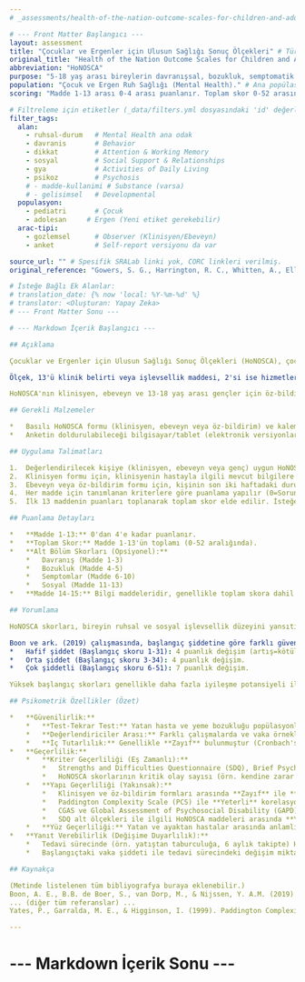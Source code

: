 ```yaml
---
# _assessments/health-of-the-nation-outcome-scales-for-children-and-adolescents.md

# --- Front Matter Başlangıcı ---
layout: assessment
title: "Çocuklar ve Ergenler için Ulusun Sağlığı Sonuç Ölçekleri" # Türkçe'ye çevrilmiş başlık
original_title: "Health of the Nation Outcome Scales for Children and Adolescents"
abbreviation: "HoNOSCA"
purpose: "5-18 yaş arası bireylerin davranışsal, bozukluk, semptomatik ve sosyal alanlardaki işlevsellik düzeylerini ölçmek için kullanılan 15 maddelik bir ankettir. 13-18 yaş arası bireyler tarafından öz-bildirim versiyonu kullanılabilir."
population: "Çocuk ve Ergen Ruh Sağlığı (Mental Health)." # Ana popülasyon
scoring: "Madde 1-13 arası 0-4 arası puanlanır. Toplam skor 0-52 arasındadır. Yüksek skor daha fazla sorunu gösterir. 4 alt bölüm skoru (Davranış, Bozukluk, Semptomlar, Sosyal) hesaplanabilir."

# Filtreleme için etiketler (_data/filters.yml dosyasındaki 'id' değerleri kullanılacak)
filter_tags:
  alan:
    - ruhsal-durum   # Mental Health ana odak
    - davranis       # Behavior
    - dikkat         # Attention & Working Memory
    - sosyal         # Social Support & Relationships
    - gya            # Activities of Daily Living
    - psikoz         # Psychosis
    # - madde-kullanimi # Substance (varsa)
    # - gelisimsel   # Developmental
  populasyon:
    - pediatri       # Çocuk
    - adolesan     # Ergen (Yeni etiket gerekebilir)
  arac-tipi:
    - gozlemsel      # Observer (Klinisyen/Ebeveyn)
    - anket          # Self-report versiyonu da var

source_url: "" # Spesifik SRALab linki yok, CORC linkleri verilmiş.
original_reference: "Gowers, S. G., Harrington, R. C., Whitten, A., Elliot, P., Beevor, A., Wing, J. & Jezzard, R. (1999). Brief scale for measuring the outcomes of emotional and behavioral disorders in children. British Journal of Psychiatry, 174, 413-416."

# İsteğe Bağlı Ek Alanlar:
# translation_date: {% now 'local: %Y-%m-%d' %}
# translator: <Oluşturan: Yapay Zeka>
# --- Front Matter Sonu ---

# --- Markdown İçerik Başlangıcı ---

## Açıklama

Çocuklar ve Ergenler için Ulusun Sağlığı Sonuç Ölçekleri (HoNOSCA), çocuk ve ergen ruh sağlığı hizmetlerinde (CAMHS) kullanılan, rutin bir sonuç ölçüm aracıdır. 5 ila 18 yaş arasındaki bireylerin ruhsal ve sosyal işlevselliğindeki sorunların şiddetini ve değişimini değerlendirmek amacıyla geliştirilmiştir.

Ölçek, 13'ü klinik belirti veya işlevsellik maddesi, 2'si ise hizmetler ve zorluklar hakkında bilgi maddesi olmak üzere toplam 15 maddeden oluşur. İlk 13 madde 4 ana alana ayrılır: Davranışsal sorunlar, Bozukluk (fiziksel veya bilişsel), Semptomlar (duygusal, psikotik vb.) ve Sosyal işlevsellik. Her madde 0 (sorun yok) ile 4 (şiddetli sorun) arasında puanlanır. Toplam skor 0 ile 52 arasında değişir ve daha yüksek skorlar daha fazla sorun şiddetini gösterir.

HoNOSCA'nın klinisyen, ebeveyn ve 13-18 yaş arası gençler için öz-bildirim (self-report) formları bulunmaktadır. Genellikle eğitimli bir klinisyen tarafından doldurulması önerilir. Ölçek, tedavi sürecindeki değişimi izlemek, hizmet kalitesini değerlendirmek ve farklı gruplar arasında karşılaştırmalar yapmak için kullanılır.

## Gerekli Malzemeler

*   Basılı HoNOSCA formu (klinisyen, ebeveyn veya öz-bildirim) ve kalem/kurşun kalem VEYA
*   Anketin doldurulabileceği bilgisayar/tablet (elektronik versiyonlar için).

## Uygulama Talimatları

1.  Değerlendirilecek kişiye (klinisyen, ebeveyn veya genç) uygun HoNOSCA formu verilir.
2.  Klinisyen formu için, klinisyenin hastayla ilgili mevcut bilgilere (görüşme, dosya kayıtları vb.) dayanarak her maddeyi puanlaması istenir.
3.  Ebeveyn veya öz-bildirim formu için, kişinin son iki haftadaki durumunu düşünerek her bir madde için en uygun şiddet düzeyini (0-4) seçmesi istenir.
4.  Her madde için tanımlanan kriterlere göre puanlama yapılır (0=Sorun yok, 1=Hafif sorun, 2=Orta derecede sorun, klinik olarak anlamlı, 3=Şiddetli sorun, 4=Çok şiddetli sorun).
5.  İlk 13 maddenin puanları toplanarak toplam skor elde edilir. İsteğe bağlı olarak 4 alt bölüm skoru da hesaplanabilir.

## Puanlama Detayları

*   **Madde 1-13:** 0'dan 4'e kadar puanlanır.
*   **Toplam Skor:** Madde 1-13'ün toplamı (0-52 aralığında).
*   **Alt Bölüm Skorları (Opsiyonel):**
    *   Davranış (Madde 1-3)
    *   Bozukluk (Madde 4-5)
    *   Semptomlar (Madde 6-10)
    *   Sosyal (Madde 11-13)
*   **Madde 14-15:** Bilgi maddeleridir, genellikle toplam skora dahil edilmez.

## Yorumlama

HoNOSCA skorları, bireyin ruhsal ve sosyal işlevsellik düzeyini yansıtır. Tedavi öncesi ve sonrası skorlar karşılaştırılarak değişim değerlendirilebilir. "Güvenilir Değişim İndeksi" (Reliable Change Index - RCI) kullanılarak skorlardaki değişimin istatistiksel olarak anlamlı olup olmadığı belirlenebilir.

Boon ve ark. (2019) çalışmasında, başlangıç şiddetine göre farklı güvenilir değişim kesme noktaları önerilmiştir:
*   Hafif şiddet (Başlangıç skoru 1-31): 4 puanlık değişim (artış=kötüleşme, azalış=iyileşme).
*   Orta şiddet (Başlangıç skoru 3-34): 4 puanlık değişim.
*   Çok şiddetli (Başlangıç skoru 6-51): 7 puanlık değişim.

Yüksek başlangıç skorları genellikle daha fazla iyileşme potansiyeli ile ilişkilidir. Normatif veriler, farklı klinik gruplar (yatan hasta, ayaktan hasta, yeme bozuklukları vb.) için ortalama skorlar ve tedavi sürecindeki değişimler hakkında bilgi verebilir.

## Psikometrik Özellikler (Özet)

*   **Güvenilirlik:**
    *   **Test-Tekrar Test:** Yatan hasta ve yeme bozukluğu popülasyonlarında **Kabul Edilebilir** bulunmuştur (ICC = 0.80 - 0.81). Ayaktan hasta grubunda 6 aylık takipte **Şüpheli** bulunmuştur (r = 0.69), bu durum zamanla beklenen değişimi yansıtabilir.
    *   **Değerlendiriciler Arası:** Farklı çalışmalarda ve vaka örneklerinde genellikle **Yeterli** ile **Mükemmel** arasında bulunmuştur (ICC = 0.74 - 0.96). Bazı bireysel maddelerde (örn. bilgi maddeleri) daha düşük güvenilirlik görülebilir.
    *   **İç Tutarlılık:** Genellikle **Zayıf** bulunmuştur (Cronbach's alpha = 0.45 - 0.63). Bu durum, ölçeğin farklı alanlardaki çeşitli sorunları ölçmesi ve tek bir yapıdan ziyade çok boyutlu olmasından kaynaklanabilir.
*   **Geçerlilik:**
    *   **Kriter Geçerliliği (Eş Zamanlı):**
        *   Strengths and Difficulties Questionnaire (SDQ), Brief Psychiatric Rating Scale (BPRS), Beck Depression Inventory (BDI), Children's Global Assessment Scale (CGAS) gibi diğer ölçeklerle **Yeterli** ile **Mükemmel** arasında korelasyonlar göstermiştir.
        *   HoNOSCA skorlarının kritik olay sayısı (örn. kendine zarar verme) ile ilişkili olduğu bulunmuştur.
    *   **Yapı Geçerliliği (Yakınsak):**
        *   Klinisyen ve öz-bildirim formları arasında **Zayıf** ile **Mükemmel** arasında değişen korelasyonlar bulunmuştur (tedavi sonunda korelasyon daha yüksek).
        *   Paddington Complexity Scale (PCS) ile **Yeterli** korelasyon göstermiştir.
        *   CGAS ve Global Assessment of Psychosocial Disability (GAPD) ile **Mükemmel** korelasyon göstermiştir.
        *   SDQ alt ölçekleri ile ilgili HoNOSCA maddeleri arasında **Yeterli** korelasyonlar bulunmuştur.
    *   **Yüz Geçerliliği:** Yatan ve ayaktan hastalar arasında anlamlı skor farkları göstermesi gibi bulgular yüz geçerliliğini desteklemektedir.
*   **Yanıt Verebilirlik (Değişime Duyarlılık):**
    *   Tedavi sürecinde (örn. yatıştan taburculuğa, 6 aylık takipte) HoNOSCA skorlarında anlamlı iyileşmeler olduğu birçok çalışmada gösterilmiştir.
    *   Başlangıçtaki vaka şiddeti ile tedavi sürecindeki değişim miktarı arasında pozitif korelasyon bulunmuştur (daha şiddetli vakalar daha fazla iyileşme gösterir).

## Kaynakça

(Metinde listelenen tüm bibliyografya buraya eklenebilir.)
Boon, A. E., B.B. de Boer, S., van Dorp, M., & Nijssen, Y. A.M. (2019). Reliable and clinically significant change based on the Health of the Nation Outcome Scales, Psychiatry Research, 281.
... (diğer tüm referanslar) ...
Yates, P., Garralda, M. E., & Higginson, I. (1999). Paddington Complexity Scale and Health of the Nation Outcome Scales for Children and Adolescents. British Journal of Psychiatry, 174(5), 417–423.

---
```

# --- Markdown İçerik Sonu ---